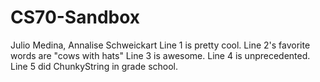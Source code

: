 # CS70-Sandbox
Julio Medina, Annalise Schweickart
Line 1 is pretty cool.
Line 2's favorite words are "cows with hats"
Line 3 is awesome.
Line 4 is unprecedented.
Line 5 did ChunkyString in grade school.
